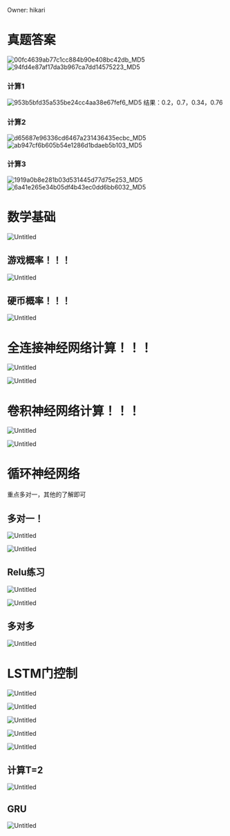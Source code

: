 Owner: hikari
# 真题答案

![00fc4639ab77c1cc884b90e408bc42db_MD5](https://cdn.jsdelivr.net/gh/narugakuru/images@master/img/00fc4639ab77c1cc884b90e408bc42db_MD5.png)
![94fd4e87af17da3b967ca7dd14575223_MD5](https://cdn.jsdelivr.net/gh/narugakuru/images@master/img/94fd4e87af17da3b967ca7dd14575223_MD5.png)

### 计算1
![953b5bfd35a535be24cc4aa38e67fef6_MD5](https://cdn.jsdelivr.net/gh/narugakuru/images@master/img/953b5bfd35a535be24cc4aa38e67fef6_MD5.png)
结果：0.2，0.7，0.34，0.76
### 计算2
![d65687e96336cd6467a231436435ecbc_MD5](https://cdn.jsdelivr.net/gh/narugakuru/images@master/img/d65687e96336cd6467a231436435ecbc_MD5.png)
![ab947cf6b605b54e1286d1bdaeb5b103_MD5](https://cdn.jsdelivr.net/gh/narugakuru/images@master/img/ab947cf6b605b54e1286d1bdaeb5b103_MD5.png)

### 计算3
![1919a0b8e281b03d531445d77d75e253_MD5](https://cdn.jsdelivr.net/gh/narugakuru/images@master/img/1919a0b8e281b03d531445d77d75e253_MD5.png)
![6a41e265e34b05df4b43ec0dd6bb6032_MD5](https://cdn.jsdelivr.net/gh/narugakuru/images@master/img/6a41e265e34b05df4b43ec0dd6bb6032_MD5.png)



# 数学基础


![Untitled](理论概念/attachments/机器学习%20f3eac2cea76840a6ad1a04e30f0f9b66/Untitled%201.png)

## 游戏概率！！！

![Untitled](理论概念/attachments/机器学习%20f3eac2cea76840a6ad1a04e30f0f9b66/Untitled%202.png)

## 硬币概率！！！

![Untitled](理论概念/attachments/机器学习%20f3eac2cea76840a6ad1a04e30f0f9b66/Untitled%203.png)

# 全连接神经网络计算！！！

![Untitled](理论概念/attachments/机器学习%20f3eac2cea76840a6ad1a04e30f0f9b66/Untitled%204.png)

![Untitled](Untitled%205.png)

# 卷积神经网络计算！！！

![Untitled](Untitled%206.png)

![Untitled](Untitled%207.png)

# 循环神经网络

重点多对一，其他的了解即可

## 多对一！

![Untitled](Untitled%208.png)

![Untitled](Untitled%209.png)

## Relu练习

![Untitled](理论概念/attachments/机器学习%20f3eac2cea76840a6ad1a04e30f0f9b66/Untitled%2010.png)

![Untitled](理论概念/attachments/机器学习%20f3eac2cea76840a6ad1a04e30f0f9b66/Untitled%2011.png)

## 多对多

![Untitled](理论概念/attachments/机器学习%20f3eac2cea76840a6ad1a04e30f0f9b66/Untitled%2012.png)

# LSTM门控制

![Untitled](理论概念/attachments/机器学习%20f3eac2cea76840a6ad1a04e30f0f9b66/Untitled%2013.png)

![Untitled](理论概念/attachments/机器学习%20f3eac2cea76840a6ad1a04e30f0f9b66/Untitled%2014.png)

![Untitled](理论概念/attachments/机器学习%20f3eac2cea76840a6ad1a04e30f0f9b66/Untitled%2015.png)

![Untitled](理论概念/attachments/机器学习%20f3eac2cea76840a6ad1a04e30f0f9b66/Untitled%2016.png)

![Untitled](理论概念/attachments/机器学习%20f3eac2cea76840a6ad1a04e30f0f9b66/Untitled%2017.png)

## 计算T=2

![Untitled](理论概念/attachments/机器学习%20f3eac2cea76840a6ad1a04e30f0f9b66/Untitled%2018.png)

## GRU

![Untitled](理论概念/attachments/机器学习%20f3eac2cea76840a6ad1a04e30f0f9b66/Untitled%2019.png)